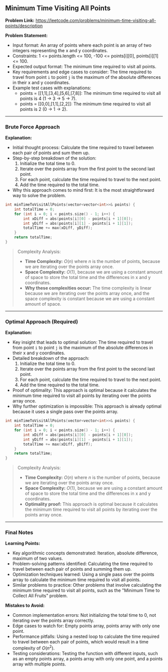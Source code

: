 ## Minimum Time Visiting All Points

**Problem Link:** https://leetcode.com/problems/minimum-time-visiting-all-points/description

**Problem Statement:**
- Input format: An array of points where each point is an array of two integers representing the x and y coordinates.
- Constraints: 1 <= points.length <= 100, -100 <= points[i][0], points[i][1] <= 100.
- Expected output format: The minimum time required to visit all points.
- Key requirements and edge cases to consider: The time required to travel from point `i` to point `j` is the maximum of the absolute differences in their x and y coordinates.
- Example test cases with explanations:
  - points = [[1,1],[3,4],[5,6],[7,8]]: The minimum time required to visit all points is 4 (1 -> 3 -> 5 -> 7).
  - points = [[0,0],[1,1],[2,2]]: The minimum time required to visit all points is 2 (0 -> 1 -> 2).

---

### Brute Force Approach

**Explanation:**
- Initial thought process: Calculate the time required to travel between each pair of points and sum them up.
- Step-by-step breakdown of the solution:
  1. Initialize the total time to 0.
  2. Iterate over the points array from the first point to the second last point.
  3. For each point, calculate the time required to travel to the next point.
  4. Add the time required to the total time.
- Why this approach comes to mind first: It is the most straightforward way to solve the problem.

```cpp
int minTimeToVisitAllPoints(vector<vector<int>>& points) {
    int totalTime = 0;
    for (int i = 0; i < points.size() - 1; i++) {
        int xDiff = abs(points[i][0] - points[i + 1][0]);
        int yDiff = abs(points[i][1] - points[i + 1][1]);
        totalTime += max(xDiff, yDiff);
    }
    return totalTime;
}
```

> Complexity Analysis:
> - **Time Complexity:** $O(n)$ where $n$ is the number of points, because we are iterating over the points array once.
> - **Space Complexity:** $O(1)$, because we are using a constant amount of space to store the total time and the differences in x and y coordinates.
> - **Why these complexities occur:** The time complexity is linear because we are iterating over the points array once, and the space complexity is constant because we are using a constant amount of space.

---

### Optimal Approach (Required)

**Explanation:**
- Key insight that leads to optimal solution: The time required to travel from point `i` to point `j` is the maximum of the absolute differences in their x and y coordinates.
- Detailed breakdown of the approach:
  1. Initialize the total time to 0.
  2. Iterate over the points array from the first point to the second last point.
  3. For each point, calculate the time required to travel to the next point.
  4. Add the time required to the total time.
- Proof of optimality: This approach is optimal because it calculates the minimum time required to visit all points by iterating over the points array once.
- Why further optimization is impossible: This approach is already optimal because it uses a single pass over the points array.

```cpp
int minTimeToVisitAllPoints(vector<vector<int>>& points) {
    int totalTime = 0;
    for (int i = 0; i < points.size() - 1; i++) {
        int xDiff = abs(points[i][0] - points[i + 1][0]);
        int yDiff = abs(points[i][1] - points[i + 1][1]);
        totalTime += max(xDiff, yDiff);
    }
    return totalTime;
}
```

> Complexity Analysis:
> - **Time Complexity:** $O(n)$ where $n$ is the number of points, because we are iterating over the points array once.
> - **Space Complexity:** $O(1)$, because we are using a constant amount of space to store the total time and the differences in x and y coordinates.
> - **Optimality proof:** This approach is optimal because it calculates the minimum time required to visit all points by iterating over the points array once.

---

### Final Notes

**Learning Points:**
- Key algorithmic concepts demonstrated: Iteration, absolute difference, maximum of two values.
- Problem-solving patterns identified: Calculating the time required to travel between each pair of points and summing them up.
- Optimization techniques learned: Using a single pass over the points array to calculate the minimum time required to visit all points.
- Similar problems to practice: Other problems that involve calculating the minimum time required to visit all points, such as the "Minimum Time to Collect All Fruits" problem.

**Mistakes to Avoid:**
- Common implementation errors: Not initializing the total time to 0, not iterating over the points array correctly.
- Edge cases to watch for: Empty points array, points array with only one point.
- Performance pitfalls: Using a nested loop to calculate the time required to travel between each pair of points, which would result in a time complexity of $O(n^2)$.
- Testing considerations: Testing the function with different inputs, such as an empty points array, a points array with only one point, and a points array with multiple points.